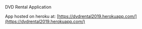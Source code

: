 DVD Rental Application

App hosted on heroku at: [https://dvdrental2019.herokuapp.com/](https://dvdrental2019.herokuapp.com/)
